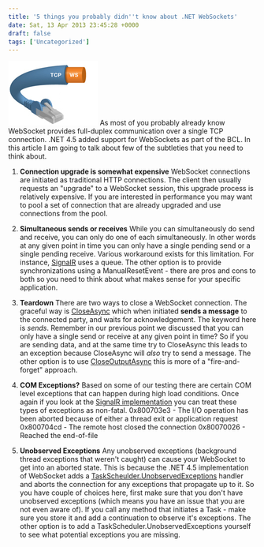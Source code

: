 ```yaml
---
title: '5 things you probably didn''t know about .NET WebSockets'
date: Sat, 13 Apr 2013 23:45:28 +0000
draft: false
tags: ['Uncategorized']
---
```


 ![WebSockets](/2013/04/websockets.png) As most of you probably already know WebSocket provides full-duplex communication over a single TCP connection. .NET 4.5 added support for WebSockets as part of the BCL. In this article I am going to talk about few of the subtleties that you need to think about.

1.  **Connection upgrade is somewhat expensive** WebSocket connections are initiated as traditional HTTP connections. The client then usually requests an "upgrade" to a WebSocket session, this upgrade process is relatively expensive. If you are interested in performance you may want to pool a set of connection that are already upgraded and use connections from the pool.

2.  **Simultaneous sends or receives** While you can simultaneously do send and receive, you can only do one of each simultaneously. In other words at any given point in time you can only have a single pending send or a single pending receive. Various workaround exists for this limitation. For instance, [SignalR](https://github.com/SignalR/SignalR/blob/master/src/Microsoft.AspNet.SignalR.Owin45/WebSockets/WebSocketHandler.cs) uses a queue. The other option is to provide synchronizations using a ManualResetEvent - there are pros and cons to both so you need to think about what makes sense for your specific application.

3.  **Teardown** There are two ways to close a WebSocket connection. The graceful way is [CloseAsync](http://msdn.microsoft.com/en-us/library/system.net.websockets.websocket.closeasync.aspx) which when initiated **sends a message** to the connected party, and waits for acknowledgement. The keyword here is _sends_. Remember in our previous point we discussed that you can only have a single send or receive at any given point in time? So if you are sending data, and at the same time try to CloseAsync this leads to an exception because CloseAsync will _also_ try to send a message. The other option is to use [CloseOutputAsync](http://msdn.microsoft.com/en-us/library/system.net.websockets.websocket.closeoutputasync.aspx) this is more of a "fire-and-forget" approach.

4.  **COM Exceptions?** Based on some of our testing there are certain COM level exceptions that can happen during high load conditions. Once again if you look at the [SignalR implementation](https://github.com/SignalR/SignalR/blob/master/src/Microsoft.AspNet.SignalR.Owin45/WebSockets/WebSocketHandler.cs) you can treat these types of exceptions as non-fatal. 0x800703e3 - The I/O operation has been aborted because of either a thread exit or application request 0x800704cd - The remote host closed the connection 0x80070026 - Reached the end-of-file

5.  **Unobserved Exceptions** Any unobserved exceptions (background thread exceptions that weren't caught) can cause your WebSocket to get into an aborted state. This is because the .NET 4.5 implementation of WebSocket adds a [TaskScheulder.UnobservedExceptions](http://msdn.microsoft.com/en-us/library/system.threading.tasks.taskscheduler.unobservedtaskexception.aspx) handler and aborts the connection for any exceptions that propagate up to it. So you have couple of choices here, first make sure that you don't have unobserved exceptions (which means you have an issue that you are not even aware of). If you call any method that initiates a Task - make sure you store it and add a continuation to observe it's exceptions. The other option is to add a TaskScheduler.UnobservedExceptions yourself to see what potential exceptions you are missing.